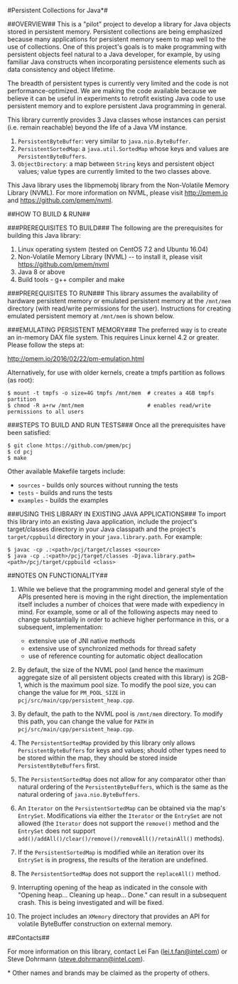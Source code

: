 #Persistent Collections for Java*#


##OVERVIEW##
This is a "pilot" project to develop a library for Java objects stored in persistent memory.
Persistent collections are being emphasized because many applications for persistent memory
seem to map well to the use of collections.  One of this project's goals is to make programming 
with persistent objects feel natural to a Java developer, for example, by using familiar Java 
constructs when incorporating persistence elements such as data consistency and object lifetime.  

The breadth of persistent types is currently very limited and the code is not performance-optimized.
We are making the code available because we believe it can be useful in experiments to retrofit 
existing Java code to use persistent memory and to explore persistent Java programming in general. 

This library currently provides 3 Java classes whose instances can persist (i.e. remain reachable)
beyond the life of a Java VM instance.

1. ```PersistentByteBuffer```: very similar to ```java.nio.ByteBuffer```.
2. ```PersistentSortedMap```: a ```java.util.SortedMap``` whose keys and values are ```PersistentByteBuffers```.
3. ```ObjectDirectory```: a map between ```String``` keys and persistent object values; value types are 
   currently limited to the two classes above.
  
This Java library uses the libpmemobj library from the Non-Volatile Memory Library (NVML). 
For more information on NVML, please visit http://pmem.io and https://github.com/pmem/nvml.

##HOW TO BUILD & RUN##

###PREREQUISITES TO BUILD###
The following are the prerequisites for building this Java library:

1. Linux operating system (tested on CentOS 7.2 and Ubuntu 16.04)
2. Non-Volatile Memory Library (NVML) -- to install it, please visit https://github.com/pmem/nvml
3. Java 8 or above
4. Build tools - g++ compiler and make

###PREREQUISITES TO RUN###
This library assumes the availability of hardware persistent memory or emulated persistent memory 
at the ```/mnt/mem``` directory (with read/write permissions for the user).  Instructions for creating 
emulated persistent memory at ```/mnt/mem``` is shown below.

###EMULATING PERSISTENT MEMORY###
The preferred way is to create an in-memory DAX file system. This requires Linux kernel 4.2 or 
greater. Please follow the steps at:

   http://pmem.io/2016/02/22/pm-emulation.html

Alternatively, for use with older kernels, create a tmpfs partition as follows (as root):
   ```
   $ mount -t tmpfs -o size=4G tmpfs /mnt/mem  # creates a 4GB tmpfs partition
   $ chmod -R a+rw /mnt/mem                    # enables read/write permissions to all users
   ```
###STEPS TO BUILD AND RUN TESTS###
Once all the prerequisites have been satisfied:
   ```
   $ git clone https://github.com/pmem/pcj
   $ cd pcj
   $ make
   ```
Other available Makefile targets include:

   - `sources` - builds only sources without running the tests
   - `tests` - builds and runs the tests
   - `examples` - builds the examples

###USING THIS LIBRARY IN EXISTING JAVA APPLICATIONS###
To import this library into an existing Java application, include the project's target/classes 
directory in your Java classpath and the project's ```target/cppbuild``` directory in your 
```java.library.path```.  For example: 
   ```
   $ javac -cp .:<path>/pcj/target/classes <source>
   $ java -cp .:<path>/pcj/target/classes -Djava.library.path=<path>/pcj/target/cppbuild <class>
   ```
##NOTES ON FUNCTIONALITY##
1. While we believe that the programming model and general style of the APIs presented here is 
   moving in the right direction, the implementation itself includes a number of choices that were 
   made with expediency in mind.  For example, some or all of the following aspects may need to 
   change substantially in order to achieve higher performance in this, or a subsequent, 
   implementation:
     
   - extensive use of JNI native methods
   - extensive use of synchronized methods for thread safety
   - use of reference counting for automatic object deallocation

2. By default, the size of the NVML pool (and hence the maximum aggregate size of all persistent 
   objects created with this library) is 2GB-1, which is the maximum pool size.  To modify the pool 
   size, you can change the value for ```PM_POOL_SIZE``` in ```pcj/src/main/cpp/persistent_heap.cpp```.

3. By default, the path to the NVML pool is ```/mnt/mem``` directory. To modify this path, you can change
   the value for ```PATH``` in ```pcj/src/main/cpp/persistent_heap.cpp```.

4. The ```PersistentSortedMap``` provided by this library only allows ```PersistentByteBuffers``` for keys and 
   values; should other types need to be stored within the map, they should be stored inside 
   ```PersistentByteBuffers``` first.

5. The ```PersistentSortedMap``` does not allow for any comparator other than natural ordering of the 
   ```PersistentByteBuffers```, which is the same as the natural ordering of ```java.nio.ByteBuffers```.

6. An ```Iterator``` on the ```PersistentSortedMap``` can be obtained via the map's ```EntrySet```. Modifications via 
   either the ```Iterator``` or the ```EntrySet``` are not allowed (the ```Iterator``` does not support the ```remove()``` 
   method and the ```EntrySet``` does not support ```add()/addAll()/clear()/remove()/removeAll()/retainAll()``` 
   methods).

7. If the ```PersistentSortedMap``` is modified while an iteration over its ```EntrySet``` is in progress, the 
   results of the iteration are undefined.

8. The ```PersistentSortedMap``` does not support the ```replaceAll()``` method.

9. Interrupting opening of the heap as indicated in the console with "Opening heap... Cleaning up heap... Done." can result in a subsequent crash.  This is being investigated and will be fixed.

10. The project includes an ```XMemory``` directory that provides an API for volatile ByteBuffer construction on external memory.

##Contacts##

For more information on this library, contact Lei Fan (lei.t.fan@intel.com) or Steve Dohrmann (steve.dohrmann@intel.com).

\* Other names and brands may be claimed as the property of others.
